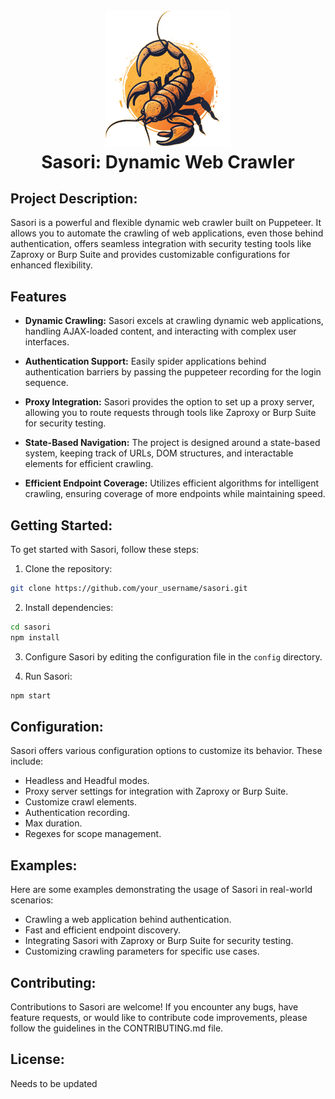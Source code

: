 <h1 align="center">
  <br>
  <a href="https://github.com/karthikuj/sasori"><img src="./resources/sasori-logo.png" alt="Sasori Logo" width="200" /></a>
  <br>
  Sasori: Dynamic Web Crawler
  <br>
</h1>

## Project Description:
Sasori is a powerful and flexible dynamic web crawler built on Puppeteer. It allows you to automate the crawling of web applications, even those behind authentication, offers seamless integration with security testing tools like Zaproxy or Burp Suite and provides customizable configurations for enhanced flexibility.


## Features
- **Dynamic Crawling:** Sasori excels at crawling dynamic web applications, handling AJAX-loaded content, and interacting with complex user interfaces.

- **Authentication Support:** Easily spider applications behind authentication barriers by passing the puppeteer recording for the login sequence.

- **Proxy Integration:** Sasori provides the option to set up a proxy server, allowing you to route requests through tools like Zaproxy or Burp Suite for security testing.

- **State-Based Navigation:** The project is designed around a state-based system, keeping track of URLs, DOM structures, and interactable elements for efficient crawling.

- **Efficient Endpoint Coverage:** Utilizes efficient algorithms for intelligent crawling, ensuring coverage of more endpoints while maintaining speed.


## Getting Started:
To get started with Sasori, follow these steps:

1. Clone the repository:
```bash
git clone https://github.com/your_username/sasori.git
```

2. Install dependencies:
```bash
cd sasori
npm install
```

3. Configure Sasori by editing the configuration file in the `config` directory.

4. Run Sasori:
```bash
npm start
```


## Configuration:
Sasori offers various configuration options to customize its behavior. These include:

- Headless and Headful modes.
- Proxy server settings for integration with Zaproxy or Burp Suite.
- Customize crawl elements.
- Authentication recording.
- Max duration.
- Regexes for scope management.


## Examples:
Here are some examples demonstrating the usage of Sasori in real-world scenarios:

- Crawling a web application behind authentication.
- Fast and efficient endpoint discovery.
- Integrating Sasori with Zaproxy or Burp Suite for security testing.
- Customizing crawling parameters for specific use cases.


## Contributing:
Contributions to Sasori are welcome! If you encounter any bugs, have feature requests, or would like to contribute code improvements, please follow the guidelines in the CONTRIBUTING.md file.


## License:
Needs to be updated